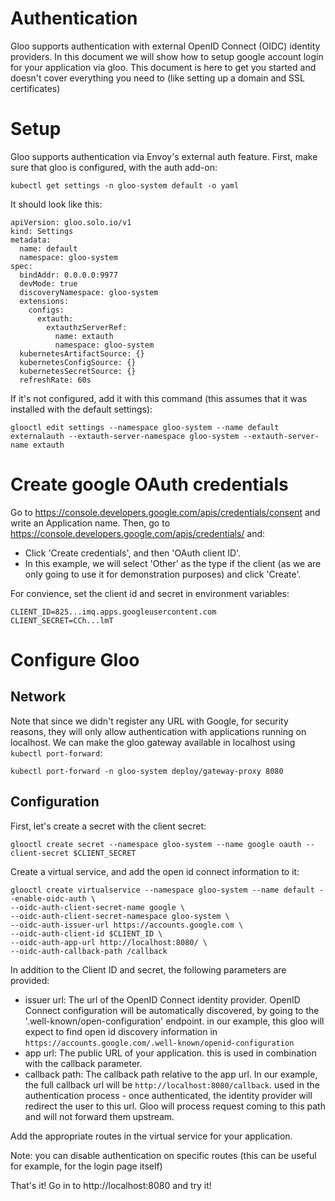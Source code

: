 # Authentication
Gloo supports authentication with external OpenID Connect (OIDC) identity providers.
In this document we will show how to setup google account login for your application via gloo.
This document is here to get you started and doesn't cover everything you need to (like setting up 
a domain and SSL certificates)

# Setup
Gloo supports authentication via Envoy's external auth feature. First, make sure that gloo is 
configured, with the auth add-on:

```
kubectl get settings -n gloo-system default -o yaml
```

It should look like this:
```
apiVersion: gloo.solo.io/v1
kind: Settings
metadata:
  name: default
  namespace: gloo-system
spec:
  bindAddr: 0.0.0.0:9977
  devMode: true
  discoveryNamespace: gloo-system
  extensions:
    configs:
      extauth:
        extauthzServerRef:
          name: extauth
          namespace: gloo-system
  kubernetesArtifactSource: {}
  kubernetesConfigSource: {}
  kubernetesSecretSource: {}
  refreshRate: 60s
```

If it's not configured, add it with this command (this assumes that it was installed with the default settings):
```
glooctl edit settings --namespace gloo-system --name default  externalauth --extauth-server-namespace gloo-system --extauth-server-name extauth
```

# Create google OAuth credentials

Go to https://console.developers.google.com/apis/credentials/consent and write an  Application name.
Then, go to https://console.developers.google.com/apis/credentials/ and:

- Click 'Create credentials', and then 'OAuth client ID'. 
- In this example, we will select 'Other' as the type if the client (as we are only going to use it for demonstration purposes) and click 'Create'.

For convience, set the client id and secret in environment variables:

```
CLIENT_ID=825...imq.apps.googleusercontent.com
CLIENT_SECRET=CCh...lmT
```

# Configure Gloo

## Network
Note that since we didn't register any URL with Google, for security reasons, they will only allow authentication with applications running on localhost.
We can make the gloo gateway available in localhost using `kubectl port-forward`:

```
kubectl port-forward -n gloo-system deploy/gateway-proxy 8080
```
## Configuration

First, let's create a secret with the client secret:
```
glooctl create secret --namespace gloo-system --name google oauth --client-secret $CLIENT_SECRET
```

Create a virtual service, and add the open id connect information to it:

```
glooctl create virtualservice --namespace gloo-system --name default --enable-oidc-auth \
--oidc-auth-client-secret-name google \
--oidc-auth-client-secret-namespace gloo-system \
--oidc-auth-issuer-url https://accounts.google.com \
--oidc-auth-client-id $CLIENT_ID \
--oidc-auth-app-url http://localhost:8080/ \
--oidc-auth-callback-path /callback
```

In addition to the Client ID and secret, the following parameters are provided:
- issuer url: The url of the OpenID Connect identity provider. OpenID Connect configuration will be 
  automatically discovered, by going to the '.well-known/open-configuration' endpoint. in our example,
  this gloo will expect to find open id discovery information in `https://accounts.google.com/.well-known/openid-configuration`
- app url: The public URL of your application. this is used in combination with the callback parameter.
- callback path: The callback path relative to the app url. In our example, the full callback url will be
  `http://localhost:8080/callback`. used in the authentication process - 
  once authenticated, the identity provider will redirect the user to this url. Gloo will process
  request coming to this path and will not forward them upstream.

Add the appropriate routes in the virtual service for your application.

Note: you can disable authentication on specific routes (this can be useful for example, for the login page itself)

That's it! Go in to http://localhost:8080 and try it!